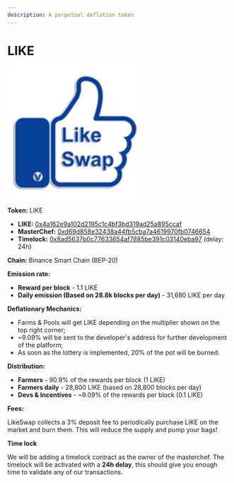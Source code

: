 ```yaml
---
description: A perpetual deflation token
---
```


# LIKE

![LIKE Logo](../.gitbook/assets/like.svg)

**Token:** LIKE

- **LIKE:** [0x4a162e9a102d2195c1c4bf3bd319ad25a895ccaf](https://bscscan.com/address/0x4a162e9a102d2195c1c4bf3bd319ad25a895ccaf)
- **MasterChef:** [0xd69d858e32438a44fb5cba7a4619970fb0746654](https://bscscan.com/address/0xd69d858e32438a44fb5cba7a4619970fb0746654)
- **Timelock:** [0x8ad5637b0c77633654af7885be391c03140eba97](https://bscscan.com/address/0x8ad5637b0c77633654af7885be391c03140eba97) (delay: 24h)

**Chain:** Binance Smart Chain \(BEP-20\)

**Emission rate:**

- **Reward per block** - 1.1 LIKE
- **Daily emission \(Based on 28.8k blocks per day\)** - 31,680 LIKE per day

**Deflationary Mechanics:**

- Farms & Pools will get LIKE depending on the multiplier shown on the top right corner;
- ~9.09% will be sent to the developer's address for further development of the platform;
- As soon as the lottery is implemented, 20% of the pot will be burned.

**Distribution:**

- **Farmers** - 90.9% of the rewards per block \(1 LIKE\)
- **Farmers daily** - 28,800 LIKE \(based on 28,800 blocks per day\)
- **Devs \& Incentives** - ~9.09% of the rewards per block \(0.1 LIKE\)

**Fees:**

LikeSwap collects a 3% deposit fee to periodically purchase LIKE on the market and burn them. This will reduce the supply and pump your bags!

**Time lock**

We will be adding a timelock contract as the owner of the masterchef. The timelock will be activated with a **24h delay**, this should give you enough time to validate any of our transactions.

